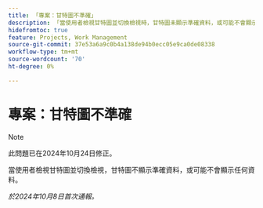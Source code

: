 ```yaml
---
title: 「專案：甘特圖不準確」
description: 「當使用者檢視甘特圖並切換檢視時，甘特圖未顯示準確資料，或可能不會顯示任何資料。 」
hidefromtoc: true
feature: Projects, Work Management
source-git-commit: 37e53a6a9c0b4a138de94b0ecc05e9ca0de08338
workflow-type: tm+mt
source-wordcount: '70'
ht-degree: 0%

---
```



# 專案：甘特圖不準確

>[!NOTE]
>
>此問題已在2024年10月24日修正。

當使用者檢視甘特圖並切換檢視，甘特圖不顯示準確資料，或可能不會顯示任何資料。

_於2024年10月8日首次通報。_

